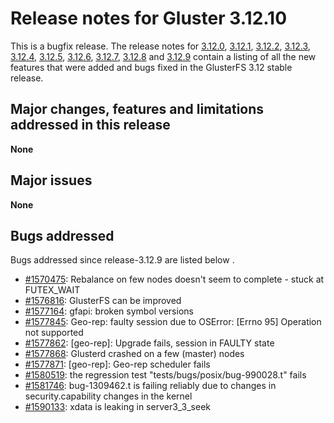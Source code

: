 # Release notes for Gluster 3.12.10

This is a bugfix release. The release notes for [3.12.0](3.12.0.md), [3.12.1](3.12.1.md), [3.12.2](3.12.2.md),
[3.12.3](3.12.3.md), [3.12.4](3.12.4.md), [3.12.5](3.12.5.md), [3.12.6](3.12.6.md), [3.12.7](3.12.7.md), [3.12.8](3.12.8.md) and [3.12.9](3.12.9.md) contain a listing of all the new
features that were added and bugs fixed in the GlusterFS 3.12 stable release.

## Major changes, features and limitations addressed in this release

**None**

## Major issues

**None**

## Bugs addressed

Bugs addressed since release-3.12.9 are listed below
.

- [#1570475](https://bugzilla.redhat.com/1570475): Rebalance on few nodes doesn't seem to complete - stuck at FUTEX_WAIT
- [#1576816](https://bugzilla.redhat.com/1576816): GlusterFS can be improved
- [#1577164](https://bugzilla.redhat.com/1577164): gfapi: broken symbol versions
- [#1577845](https://bugzilla.redhat.com/1577845): Geo-rep: faulty session due to OSError: [Errno 95] Operation not supported
- [#1577862](https://bugzilla.redhat.com/1577862): [geo-rep]: Upgrade fails, session in FAULTY state
- [#1577868](https://bugzilla.redhat.com/1577868): Glusterd crashed on a few (master) nodes
- [#1577871](https://bugzilla.redhat.com/1577871): [geo-rep]: Geo-rep scheduler fails
- [#1580519](https://bugzilla.redhat.com/1580519): the regression test "tests/bugs/posix/bug-990028.t" fails
- [#1581746](https://bugzilla.redhat.com/1581746): bug-1309462.t is failing reliably due to changes in security.capability changes in the kernel
- [#1590133](https://bugzilla.redhat.com/1590133): xdata is leaking in server3_3_seek
